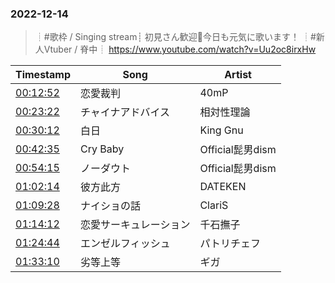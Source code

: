 ### 2022-12-14
> ┊#歌枠 / Singing stream┊ 初見さん歓迎🤍今日も元気に歌います！ ┊#新人Vtuber / 脊中┊
> https://www.youtube.com/watch?v=Uu2oc8irxHw

| Timestamp | Song | Artist |
| --- | --- | --- |
| [00:12:52](https://www.youtube.com/watch?v=Uu2oc8irxHw&t=772s) | 恋愛裁判 |  40mP |
| [00:23:22](https://www.youtube.com/watch?v=Uu2oc8irxHw&t=1402s) | チャイナアドバイス |  相対性理論 |
| [00:30:12](https://www.youtube.com/watch?v=Uu2oc8irxHw&t=1812s) | 白日 |  King Gnu |
| [00:42:35](https://www.youtube.com/watch?v=Uu2oc8irxHw&t=2555s) | Cry Baby |  Official髭男dism |
| [00:54:15](https://www.youtube.com/watch?v=Uu2oc8irxHw&t=3255s) | ノーダウト |  Official髭男dism |
| [01:02:14](https://www.youtube.com/watch?v=Uu2oc8irxHw&t=3734s) | 彼方此方 |  DATEKEN |
| [01:09:28](https://www.youtube.com/watch?v=Uu2oc8irxHw&t=4168s) | ナイショの話 |  ClariS |
| [01:14:12](https://www.youtube.com/watch?v=Uu2oc8irxHw&t=4452s) | 恋愛サーキュレーション |  千石撫子 |
| [01:24:44](https://www.youtube.com/watch?v=Uu2oc8irxHw&t=5084s) | エンゼルフィッシュ |  パトリチェフ |
| [01:33:10](https://www.youtube.com/watch?v=Uu2oc8irxHw&t=5590s) | 劣等上等 |  ギガ |
